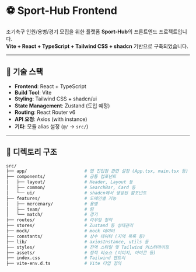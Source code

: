 # ⚽ Sport-Hub Frontend

조기축구 인원/용병/경기 모집을 위한 플랫폼 **Sport-Hub**의 프론트엔드 프로젝트입니다.  
**Vite + React + TypeScript + Tailwind CSS + shadcn** 기반으로 구축되었습니다.

---

## 🚀 기술 스택

- **Frontend**: React + TypeScript
- **Build Tool**: Vite
- **Styling**: Tailwind CSS + shadcn/ui
- **State Management**: Zustand (도입 예정)
- **Routing**: React Router v6
- **API 요청**: Axios (with instance)
- **기타**: 모듈 alias 설정 (`@/` → `src/`)

---

## 📁 디렉토리 구조

```bash
src/
├── app/                      # 앱 진입점 관련 설정 (App.tsx, main.tsx 등)
├── components/               # 공통 컴포넌트
│   ├── layout/               # Header, Layout 등
│   ├── common/               # SearchBar, Card 등
│   └── ui/                   # shadcn에서 생성된 컴포넌트
├── features/                 # 도메인별 기능
│   ├── mercenary/            # 용병
│   ├── team/                 # 팀
│   └── match/                # 경기
├── routes/                   # 라우팅 정의
├── stores/                   # Zustand 등 상태관리
├── mock/                     # mock 데이터
├── constants/                # 상수 데이터 (지역 목록 등)
├── lib/                      # axiosInstance, utils 등
├── styles/                   # 전역 스타일 및 Tailwind 커스터마이징
├── assets/                   # 정적 리소스 (이미지, 아이콘 등)
├── index.css                 # Tailwind 엔트리
├── vite-env.d.ts             # Vite 타입 정의
